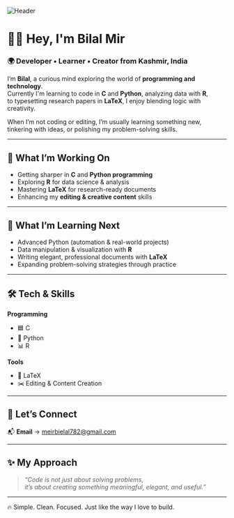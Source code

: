 ![Header](https://pbs.twimg.com/profile_banners/1341819712351608832/1728835871/1500x500)

# 👨‍💻 Hey, I'm **Bilal Mir**

### 🌍 Developer • Learner • Creator from Kashmir, India  

I’m **Bilal**, a curious mind exploring the world of **programming and technology**.  
Currently I'm learning to code in **C** and **Python**, analyzing data with **R**,  
to typesetting research papers in **LaTeX**, I enjoy blending logic with creativity.  

When I’m not coding or editing, I’m usually learning something new,  
tinkering with ideas, or polishing my problem-solving skills.  

---

## 🚀 What I’m Working On
- Getting sharper in **C** and **Python programming**  
- Exploring **R** for data science & analysis  
- Mastering **LaTeX** for research-ready documents  
- Enhancing my **editing & creative content** skills  

---

## 🌱 What I’m Learning Next
- Advanced Python (automation & real-world projects)  
- Data manipulation & visualization with **R**  
- Writing elegant, professional documents with **LaTeX**  
- Expanding problem-solving strategies through practice  

---

## 🛠️ Tech & Skills  

**Programming**  
- 🟦 C  
- 🐍 Python  
- 📊 R  

**Tools**  
- 📑 LaTeX  
- ✂️ Editing & Content Creation  

---

## 🤝 Let’s Connect  

📬 **Email** → [meirbielal782@gmail.com](mailto:meirbielal782@gmail.com)  

---

## ✨ My Approach  

> *“Code is not just about solving problems,  
it’s about creating something meaningful, elegant, and useful.”*  

---

🔥 Simple. Clean. Focused. Just like the way I love to build.  
